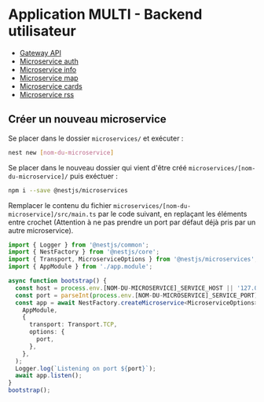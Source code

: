 # Application MULTI - Backend utilisateur
- [Gateway API](dev/user-backend-nest/main/README.md)
- [Microservice auth](dev/user-backend-nest/microservices/auth/README.md)
- [Microservice info](dev/user-backend-nest/microservices/info/README.md)
- [Microservice map](dev/user-backend-nest/microservices/map/README.md)
- [Microservice cards](dev/user-backend-nest/microservices/cards/README.md)
- [Microservice rss](dev/user-backend-nest/microservices/rss/README.md)

## Créer un nouveau microservice

Se placer dans le dossier `microservices/` et exécuter :
```bash
nest new [nom-du-microservice]
```

Se placer dans le nouveau dossier qui vient d'être créé `microservices/[nom-du-microservice]/` puis exéctuer :
```bash
npm i --save @nestjs/microservices
```

Remplacer le contenu du fichier `microservices/[nom-du-microservice]/src/main.ts` par le code suivant, en replaçant les éléments entre crochet (Attention à ne pas prendre un port par défaut déjà pris par un autre microservice).
```typescript
import { Logger } from '@nestjs/common';
import { NestFactory } from '@nestjs/core';
import { Transport, MicroserviceOptions } from '@nestjs/microservices';
import { AppModule } from './app.module';

async function bootstrap() {
  const host = process.env.[NOM-DU-MICROSERVICE]_SERVICE_HOST || '127.0.0.1';
  const port = parseInt(process.env.[NOM-DU-MICROSERVICE]_SERVICE_PORT) || 30[XX];
  const app = await NestFactory.createMicroservice<MicroserviceOptions>(
    AppModule,
    {
      transport: Transport.TCP,
      options: {
        port,
      },
    },
  );
  Logger.log(`Listening on port ${port}`);
  await app.listen();
}
bootstrap();
```
